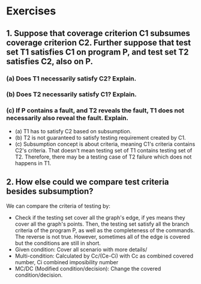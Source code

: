 # Exercises

## 1. Suppose that coverage criterion C1 subsumes coverage criterion C2. Further suppose that test set T1 satisfies C1 on program P, and test set T2 satisfies C2, also on P.

### (a) Does T1 necessarily satisfy C2? Explain.
### (b) Does T2 necessarily satisfy C1? Explain.
### (c) If P contains a fault, and T2 reveals the fault, T1 does not necessarily also reveal the fault. Explain.

* (a) T1 has to satisfy C2 based on subsumption.
* (b) T2 is not guaranteed to satisfy testing requirement created by C1.
* (c) Subsumption concept is about criteria, meaning C1's criteria contains C2's criteria. That doesn't mean testing set of T1 contains testing set of T2. Therefore, there may be a testing case of T2 failure which does not happens in T1.

## 2. How else could we compare test criteria besides subsumption?

We can compare the criteria of testing by:
* Check if the testing set cover all the graph's edge, if yes means they cover all the graph's points. Then, the testing set satisfy all the branch criteria of the program P, as well as the completeness of the commands. The reverse is not true. However, sometimes all of the edge is covered but the conditions are still in short.
* Given condition: Cover all scenario with more details/
* Multi-condition: Calculated by Cc/(Ce-Ci) with Cc as combined covered number, Ci combined imposibility number
* MC/DC (Modified condition/decision): Change the covered condition/decision.
